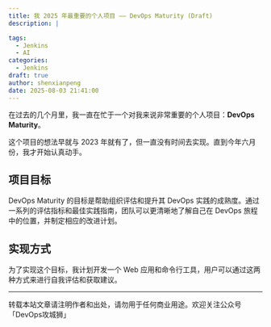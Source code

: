 ```yaml
---
title: 我 2025 年最重要的个人项目 —— DevOps Maturity (Draft)
description: |

tags:
  - Jenkins
  - AI
categories:
  - Jenkins
draft: true
author: shenxianpeng
date: 2025-08-03 21:41:00
---
```


在过去的几个月里，我一直在忙于一个对我来说非常重要的个人项目：**DevOps Maturity**。

这个项目的想法早就与 2023 年就有了，但一直没有时间去实现。直到今年六月份，我才开始认真动手。

## 项目目标

DevOps Maturity 的目标是帮助组织评估和提升其 DevOps 实践的成熟度。通过一系列的评估指标和最佳实践指南，团队可以更清晰地了解自己在 DevOps 旅程中的位置，并制定相应的改进计划。

## 实现方式

为了实现这个目标，我计划开发一个 Web 应用和命令行工具，用户可以通过这两种方式来进行自我评估和获取建议。

---

转载本站文章请注明作者和出处，请勿用于任何商业用途。欢迎关注公众号「DevOps攻城狮」
